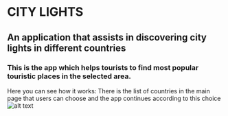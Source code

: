 # CITY LIGHTS

## An application that assists in discovering city lights in different countries
### This is the app which helps tourists to find most popular touristic places in the selected area. 
Here you can see how it works:
There is the list of countries in the main page that users can choose and the app continues according to this choice
![alt text](Quote.jpg)

